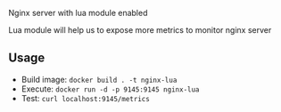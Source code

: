 Nginx server with lua module enabled

Lua module will help us to expose more metrics to monitor nginx server


## Usage

- Build image: `docker build . -t nginx-lua`
- Execute: `docker run -d -p 9145:9145 nginx-lua`
- Test: `curl localhost:9145/metrics`